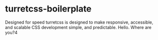 # turretcss-boilerplate
Designed for speed turretcss is designed to make responsive, accessible, and scalable CSS development simple, and predictable.
Hello.  Where are you?4
